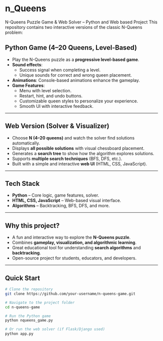# n_Queens
N-Queens Puzzle Game &amp; Web Solver – Python  and Web based Project  This repository contains two interactive versions of the classic N-Queens problem:


## Python Game (4–20 Queens, Level-Based)  

- Play the N-Queens puzzle as a **progressive level-based game**.  
- **Sound effects**:  
  - Success signal when completing a level.  
  - Unique sounds for correct and wrong queen placement.  
- **Animations**: Console-based animations enhance the gameplay.  
- **Game Features**:  
  - Menu with level selection.  
  - Restart, hint, and undo buttons.  
  - Customizable queen styles to personalize your experience.  
  - Smooth UI with interactive feedback.  

---

## Web Version (Solver & Visualizer)  

- Choose **N (4–20 queens)** and watch the solver find solutions automatically.  
- Displays **all possible solutions** with visual chessboard placement.  
- Generates a **search tree** to show how the algorithm explores solutions.  
- Supports **multiple search techniques** (BFS, DFS, etc.).  
- Built with a simple and interactive **web UI** (HTML, CSS, JavaScript).  

---

## Tech Stack  

- **Python** – Core logic, game features, solver.  
- **HTML, CSS, JavaScript** – Web-based visual interface.  
- **Algorithms** – Backtracking, BFS, DFS, and more.  

---

## Why this project?  

- A fun and interactive way to explore the **N-Queens puzzle**.  
- Combines **gameplay, visualization, and algorithmic learning**.  
- Great educational tool for understanding **search algorithms** and **backtracking**.  
- Open-source project for students, educators, and developers.  

---

## Quick Start  

```bash
# Clone the repository
git clone https://github.com/your-username/n-queens-game.git

# Navigate to the project folder
cd n-queens-game

# Run the Python game
python nqueens_game.py

# Or run the web solver (if Flask/Django used)
python app.py

